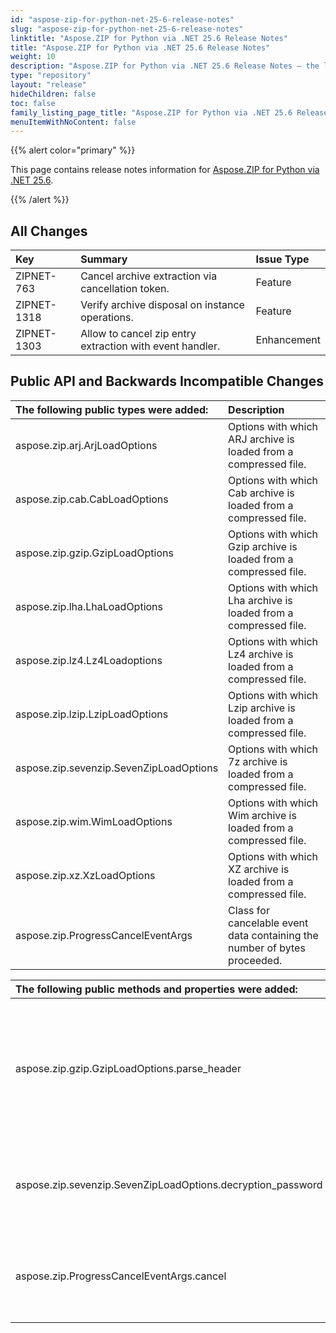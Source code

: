 ```yaml
---
id: "aspose-zip-for-python-net-25-6-release-notes"
slug: "aspose-zip-for-python-net-25-6-release-notes"
linktitle: "Aspose.ZIP for Python via .NET 25.6 Release Notes"
title: "Aspose.ZIP for Python via .NET 25.6 Release Notes"
weight: 10
description: "Aspose.ZIP for Python via .NET 25.6 Release Notes – the latest updates and fixes."
type: "repository"
layout: "release"
hideChildren: false
toc: false
family_listing_page_title: "Aspose.ZIP for Python via .NET 25.6 Release Notes"
menuItemWithNoContent: false
---
```


{{% alert color="primary" %}}

This page contains release notes information for [Aspose.ZIP for Python via .NET 25.6](https://pypi.org/project/aspose-zip/25.6.0/).

{{% /alert %}}
## **All Changes**

|**Key**|**Summary**|**Issue Type**|
| :- | :- | :- |
|ZIPNET-763|Cancel archive extraction via cancellation token.|Feature|
|ZIPNET-1318|Verify archive disposal on instance operations.|Feature|
|ZIPNET-1303|Allow to cancel zip entry extraction with event handler.|Enhancement|

## **Public API and Backwards Incompatible Changes**
|**The following public types were added:**|**Description**|
| :- | :- |
|aspose.zip.arj.ArjLoadOptions|Options with which ARJ archive is loaded from a compressed file.|
|aspose.zip.cab.CabLoadOptions|Options with which Cab archive is loaded from a compressed file.|
|aspose.zip.gzip.GzipLoadOptions|Options with which Gzip archive is loaded from a compressed file.|
|aspose.zip.lha.LhaLoadOptions|Options with which Lha archive is loaded from a compressed file.|
|aspose.zip.lz4.Lz4Loadoptions|Options with which Lz4 archive is loaded from a compressed file.|
|aspose.zip.lzip.LzipLoadOptions|Options with which Lzip archive is loaded from a compressed file.|
|aspose.zip.sevenzip.SevenZipLoadOptions|Options with which 7z archive is loaded from a compressed file.|
|aspose.zip.wim.WimLoadOptions|Options with which Wim archive is loaded from a compressed file.|
|aspose.zip.xz.XzLoadOptions|Options with which XZ archive is loaded from a compressed file.|
|aspose.zip.ProgressCancelEventArgs|Class for cancelable event data containing the number of bytes proceeded.|

|**The following public methods and properties were added:**|**Description**|
| :- | :- |
|aspose.zip.gzip.GzipLoadOptions.parse_header|Gets or sets the value indicating whether to parse stream header to figure out properties, including name.|
|aspose.zip.sevenzip.SevenZipLoadOptions.decryption_password|Gets or sets the password to decrypt entries and entry names.|
|aspose.zip.ProgressCancelEventArgs.cancel|Gets or sets a value indicating whether the event should be canceled.|
